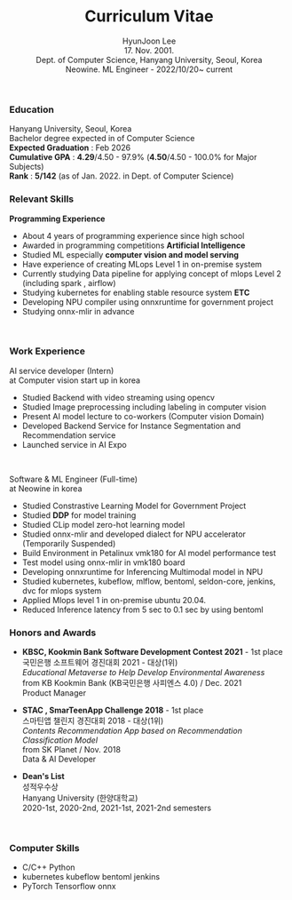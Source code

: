 <div align="center">

# Curriculum Vitae
HyunJoon Lee <br> 17. Nov. 2001. <br>
Dept. of Computer Science, Hanyang University, Seoul, Korea <br>
Neowine. ML Engineer - 2022/10/20~ current

</div>

<br>

### Education
Hanyang University, Seoul, Korea <br>
Bachelor degree expected in of Computer Science <br>
**Expected Graduation** : Feb 2026 <br>
**Cumulative GPA** : **4.29**/4.50 - 97.9% (**4.50**/4.50 - 100.0% for Major Subjects) <br>
**Rank** : **5/142** (as of Jan. 2022. in Dept. of Computer Science)
<br>

### Relevant Skills
**Programming Experience**
- About 4 years of programming experience since high school
- Awarded in programming competitions
**Artificial Intelligence**
- Studied ML especially **computer vision and model serving**
- Have experience of creating MLops Level 1 in on-premise system
- Currently studying Data pipeline for applying concept of mlops Level 2 (including spark , airflow)
- Studying kubernetes for enabling stable resource system
**ETC**
- Developing NPU compiler using onnxruntime for government project
- Studying onnx-mlir in advance

<br>

### Work Experience
AI service developer (Intern) <br> at Computer vision start up in korea
- Studied Backend with video streaming using opencv 
- Studied Image preprocessing including labeling in computer vision
- Present AI model lecture to co-workers (Computer vision Domain) 
- Developed Backend Service for Instance Segmentation and Recommendation service
- Launched service in AI Expo
<br>

Software & ML Engineer (Full-time) <br> at Neowine in korea
- Studied Constrastive Learning Model for Government Project
- Studied **DDP** for model training
- Studied CLip model zero-hot learning model
- Studied onnx-mlir and developed dialect for NPU accelerator (Temporarily Suspended)
- Build Environment in Petalinux vmk180 for AI model performance test
- Test model using onnx-mlir in vmk180 board
- Developing onnxruntime for Inferencing Multimodal model in NPU
- Studied kubernetes, kubeflow, mlflow, bentoml, seldon-core, jenkins, dvc for mlops system
- Applied Mlops level 1 in on-premise ubuntu 20.04.
- Reduced Inference latency from 5 sec to 0.1 sec by using bentoml

  
### Honors and Awards

- **KBSC, Kookmin Bank Software Development Contest 2021** - 1st place
<br> 국민은행 소프트웨어 경진대회 2021 - 대상(1위)
<br> *Educational Metaverse to Help Develop Environmental Awareness*
<br> from KB Kookmin Bank (KB국민은행 사피엔스 4.0) / Dec. 2021 
<br> Product Manager

- **STAC , SmarTeenApp Challenge 2018** - 1st place
<br> 스마틴앱 챌린지 경진대회 2018 - 대상(1위)
<br> *Contents Recommendation App based on Recommendation Classification Model*
<br> from SK Planet / Nov. 2018
<br> Data & AI Developer 


- **Dean's List** 
<br> 성적우수상
<br> Hanyang University (한양대학교)
<br> 2020-1st, 2020-2nd, 2021-1st, 2021-2nd semesters

<br>

### Computer Skills
- C/C++ Python 
- kubernetes kubeflow bentoml jenkins
- PyTorch Tensorflow onnx 
